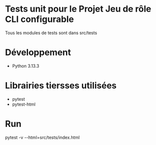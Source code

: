 # Tests unit pour le Projet Jeu de rôle CLI configurable

Tous les modules de tests sont dans src/tests

# Développement

- Python 3.13.3

# Librairies tiersses utilisées

- pytest
- pytest-html

# Run

pytest -v --html=src/tests/index.html